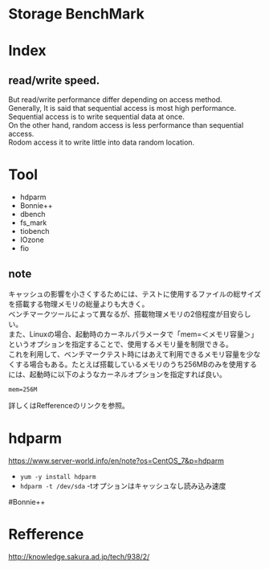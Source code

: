 # Storage BenchMark

# Index

## read/write speed.

But read/write performance differ depending on access method.  
Generally, It is said that sequential access is most high performance.  
Sequential access is to write sequential data at once.  
On the other hand, random access is less performance than sequential access.  
Rodom access it to write little into data random location.  

# Tool

- hdparm
- Bonnie++
- dbench
- fs_mark
- tiobench
- IOzone
- fio

## note
キャッシュの影響を小さくするためには、テストに使用するファイルの総サイズを搭載する物理メモリの総量よりも大きく。  
ベンチマークツールによって異なるが、搭載物理メモリの2倍程度が目安らしい。  
また、Linuxの場合、起動時のカーネルパラメータで「mem=＜メモリ容量＞」というオプションを指定することで、使用するメモリ量を制限できる。  
これを利用して、ベンチマークテスト時にはあえて利用できるメモリ容量を少なくする場合もある。たとえば搭載しているメモリのうち256MBのみを使用するには、起動時に以下のようなカーネルオプションを指定すれば良い。  

`mem=256M`

詳しくはRefferenceのリンクを参照。

# hdparm
https://www.server-world.info/en/note?os=CentOS_7&p=hdparm  

- `yum -y install hdparm`
- `hdparm -t /dev/sda`
-tオプションはキャッシュなし読み込み速度


#Bonnie++


# Refference
http://knowledge.sakura.ad.jp/tech/938/2/

